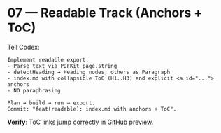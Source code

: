 # 07 — Readable Track (Anchors + ToC)

Tell Codex:
```
Implement readable export:
- Parse text via PDFKit page.string
- detectHeading → Heading nodes; others as Paragraph
- index.md with collapsible ToC (H1..H3) and explicit <a id="..."> anchors
- NO paraphrasing

Plan → build → run → export.
Commit: "feat(readable): index.md with anchors + ToC".
```
**Verify**: ToC links jump correctly in GitHub preview.
